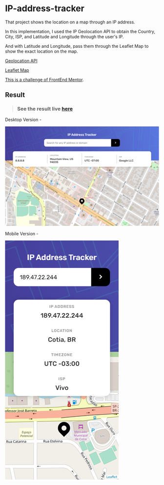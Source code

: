 # IP-address-tracker

That project shows the location on a map through an IP address.

In this implementation, I used the IP Geolocation API to obtain the Country, City, ISP, and Latitude and Longitude through the user's IP.

And with Latitude and Longitude, pass them through the Leaflet Map to show the exact location on the map. 

[Geolocation API](https://geo.ipify.org/)

[Leaflet Map](https://leafletjs.com/)

[This is a challenge of FrontEnd Mentor](https://www.frontendmentor.io/challenges/ip-address-tracker-I8-0yYAH0).

## Result

> ### See the result live [here](https://ip-address-tracker-lusk1nha.vercel.app/)

Desktop Version -

[![vercel.com](./public/assets/github-image-desktop.png)](https://ip-address-tracker-lusk1nha.vercel.app/)

Mobile Version -

[![vercel.com](./public/assets/github-image-mobile.png)](https://ip-address-tracker-lusk1nha.vercel.app/)


